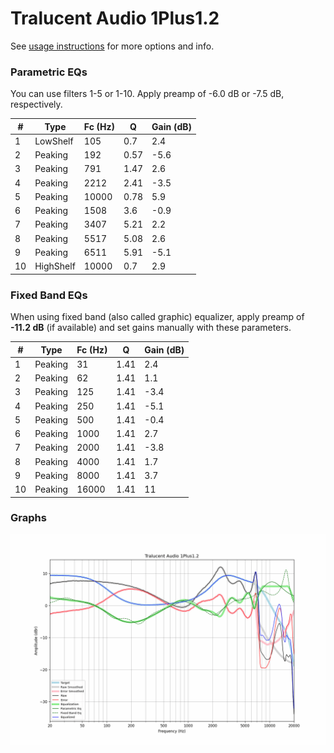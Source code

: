 # Tralucent Audio 1Plus1.2
See [usage instructions](https://github.com/jaakkopasanen/AutoEq#usage) for more options and info.

### Parametric EQs
You can use filters 1-5 or 1-10. Apply preamp of -6.0 dB or -7.5 dB, respectively.

|   # | Type      |   Fc (Hz) |    Q |   Gain (dB) |
|-----|-----------|-----------|------|-------------|
|   1 | LowShelf  |       105 | 0.7  |         2.4 |
|   2 | Peaking   |       192 | 0.57 |        -5.6 |
|   3 | Peaking   |       791 | 1.47 |         2.6 |
|   4 | Peaking   |      2212 | 2.41 |        -3.5 |
|   5 | Peaking   |     10000 | 0.78 |         5.9 |
|   6 | Peaking   |      1508 | 3.6  |        -0.9 |
|   7 | Peaking   |      3407 | 5.21 |         2.2 |
|   8 | Peaking   |      5517 | 5.08 |         2.6 |
|   9 | Peaking   |      6511 | 5.91 |        -5.1 |
|  10 | HighShelf |     10000 | 0.7  |         2.9 |

### Fixed Band EQs
When using fixed band (also called graphic) equalizer, apply preamp of **-11.2 dB** (if available) and set gains manually with these parameters.

|   # | Type    |   Fc (Hz) |    Q |   Gain (dB) |
|-----|---------|-----------|------|-------------|
|   1 | Peaking |        31 | 1.41 |         2.4 |
|   2 | Peaking |        62 | 1.41 |         1.1 |
|   3 | Peaking |       125 | 1.41 |        -3.4 |
|   4 | Peaking |       250 | 1.41 |        -5.1 |
|   5 | Peaking |       500 | 1.41 |        -0.4 |
|   6 | Peaking |      1000 | 1.41 |         2.7 |
|   7 | Peaking |      2000 | 1.41 |        -3.8 |
|   8 | Peaking |      4000 | 1.41 |         1.7 |
|   9 | Peaking |      8000 | 1.41 |         3.7 |
|  10 | Peaking |     16000 | 1.41 |        11   |

### Graphs
![](./Tralucent%20Audio%201Plus1.2.png)
